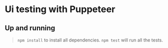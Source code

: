 # Ui testing with Puppeteer

## Up and running

> `npm install` to install all dependencies. `npm test` will run all the tests.
